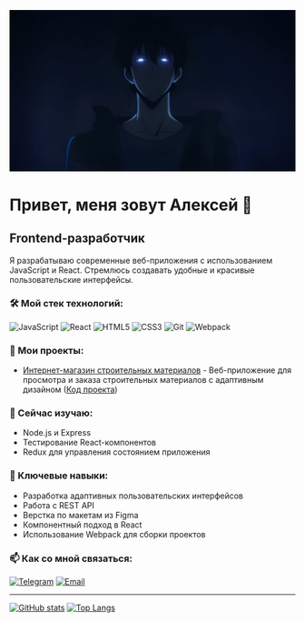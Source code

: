 ![Описание изображения](./maxresdefault.jpg)
# Привет, меня зовут Алексей 👋

## Frontend-разработчик

Я разрабатываю современные веб-приложения с использованием JavaScript и React. Стремлюсь создавать удобные и красивые пользовательские интерфейсы.

### 🛠️ Мой стек технологий:

![JavaScript](https://img.shields.io/badge/javascript-%23323330.svg?style=for-the-badge&logo=javascript&logoColor=%23F7DF1E)
![React](https://img.shields.io/badge/react-%2320232a.svg?style=for-the-badge&logo=react&logoColor=%2361DAFB)
![HTML5](https://img.shields.io/badge/html5-%23E34F26.svg?style=for-the-badge&logo=html5&logoColor=white)
![CSS3](https://img.shields.io/badge/css3-%231572B6.svg?style=for-the-badge&logo=css3&logoColor=white)
![Git](https://img.shields.io/badge/git-%23F05033.svg?style=for-the-badge&logo=git&logoColor=white)
![Webpack](https://img.shields.io/badge/webpack-%238DD6F9.svg?style=for-the-badge&logo=webpack&logoColor=black)

### 🔭 Мои проекты:

- [Интернет-магазин строительных материалов](https://blackknight80.github.io/Shop/) - Веб-приложение для просмотра и заказа строительных материалов с адаптивным дизайном ([Код проекта](https://github.com/BlackKnight80/Shop))

### 🌱 Сейчас изучаю:

- Node.js и Express
- Тестирование React-компонентов
- Redux для управления состоянием приложения

### 💼 Ключевые навыки:

- Разработка адаптивных пользовательских интерфейсов
- Работа с REST API
- Верстка по макетам из Figma
- Компонентный подход в React
- Использование Webpack для сборки проектов

### 📫 Как со мной связаться:

[![Telegram](https://img.shields.io/badge/Telegram-2CA5E0?style=for-the-badge&logo=telegram&logoColor=white)](https://t.me/blackknight80)
[![Email](https://img.shields.io/badge/Email-D14836?style=for-the-badge&logo=gmail&logoColor=white)](mailto:vgcbbvvbv@gmail.com)

---

[![GitHub stats](https://github-readme-stats.vercel.app/api?username=blackknight80&show_icons=true&theme=radical)](https://github.com/anuraghazra/github-readme-stats)
[![Top Langs](https://github-readme-stats.vercel.app/api/top-langs/?username=blackknight80&layout=compact&theme=radical)](https://github.com/anuraghazra/github-readme-stats)

